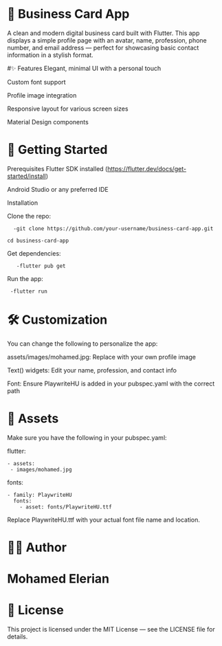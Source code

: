 # 📇 Business Card App

A clean and modern digital business card built with Flutter. This app displays a simple profile page with an avatar, name, profession, phone number, and email address — perfect for showcasing basic contact information in a stylish format.

#✨ Features
Elegant, minimal UI with a personal touch

Custom font support

Profile image integration

Responsive layout for various screen sizes

Material Design components


# 🚀 Getting Started

Prerequisites
Flutter SDK installed (https://flutter.dev/docs/get-started/install)

Android Studio or any preferred IDE

Installation

Clone the repo:

      -git clone https://github.com/your-username/business-card-app.git
      
    cd business-card-app

Get dependencies:

       -flutter pub get
  
Run the app:
    
     -flutter run


# 🛠️ Customization
You can change the following to personalize the app:

assets/images/mohamed.jpg: Replace with your own profile image

Text() widgets: Edit your name, profession, and contact info

Font: Ensure PlaywriteHU is added in your pubspec.yaml with the correct path

# 📁 Assets
Make sure you have the following in your pubspec.yaml:

  flutter:

    - assets:
     - images/mohamed.jpg

  fonts:
  
    - family: PlaywriteHU
      fonts:
        - asset: fonts/PlaywriteHU.ttf
        
Replace PlaywriteHU.ttf with your actual font file name and location.

# 👨‍💻 Author
# Mohamed Elerian

# 📄 License
This project is licensed under the MIT License — see the LICENSE file for details.

